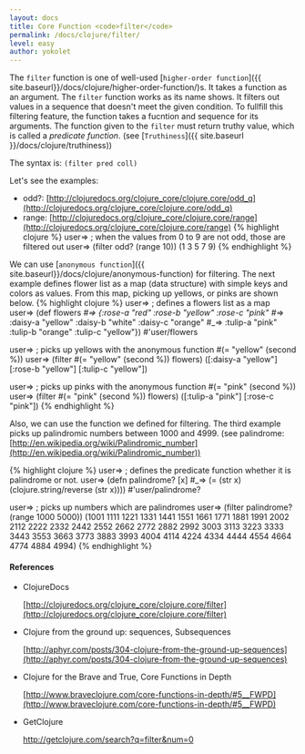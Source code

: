 ```yaml
---
layout: docs
title: Core Function <code>filter</code>
permalink: /docs/clojure/filter/
level: easy
author: yokolet
---
```


The `filter` function is one of well-used [`higher-order function`]({{ site.baseurl}}/docs/clojure/higher-order-function/)s.
It takes a function as an argument.
The `filter` function works as its name shows.
It filters out values in a sequence that doesn't meet the given condition.
To fullfill this filtering feature, the function takes a fucntion and sequence for its arguments.
The function given to the `filter` must return truthy value, which is called a *predicate function*.
(see [`Truthiness`]({{ site.baseurl }}/docs/clojure/truthiness))

The syntax is: `(filter pred coll)`

Let's see the examples:

  - odd?: [http://clojuredocs.org/clojure_core/clojure.core/odd_q](http://clojuredocs.org/clojure_core/clojure.core/odd_q)
  - range: [http://clojuredocs.org/clojure_core/clojure.core/range](http://clojuredocs.org/clojure_core/clojure.core/range)
{% highlight clojure %}
user=> ; when the values from 0 to 9 are not odd, those are filtered out
user=> (filter odd? (range 10))
(1 3 5 7 9)
{% endhighlight %}


We can use [`anonymous function`]({{ site.baseurl}}/docs/clojure/anonymous-function) for filtering.
The next example defines flower list as a map (data structure) with simple keys and colors as values.
From this map, picking up yellows, or pinks are shown below.
{% highlight clojure %}
user=> ; defines a flowers list as a map
user=> (def flowers
  #_=>   {:rose-a "red" :rose-b "yellow" :rose-c "pink"
  #_=>    :daisy-a "yellow" :daisy-b "white" :daisy-c "orange"
  #_=>    :tulip-a "pink" :tulip-b "orange" :tulip-c "yellow"})
#'user/flowers

user=> ; picks up yellows with the anonymous function #(= "yellow" (second %))
user=> (filter #(= "yellow" (second %)) flowers)
([:daisy-a "yellow"] [:rose-b "yellow"] [:tulip-c "yellow"])

user=> ; picks up pinks with the anonymous function #(= "pink" (second %))
user=> (filter #(= "pink" (second %)) flowers)
([:tulip-a "pink"] [:rose-c "pink"])
{% endhighlight %}


Also, we can use the function we defined for filtering.
The third example picks up palindromic numbers between 1000 and 4999.
(see palindrome: [http://en.wikipedia.org/wiki/Palindromic_number](http://en.wikipedia.org/wiki/Palindromic_number))

{% highlight clojure %}
user=> ; defines the predicate function whether it is palindrome or not.
user=> (defn palindrome? [x]
  #_=>   (= (str x) (clojure.string/reverse (str x))))
#'user/palindrome?

user=> ; picks up numbers which are palindromes
user=> (filter palindrome? (range 1000 5000))
(1001 1111 1221 1331 1441 1551 1661 1771 1881 1991 2002 2112 2222 2332 2442 2552 2662 2772 2882 2992 3003 3113 3223 3333 3443 3553 3663 3773 3883 3993 4004 4114 4224 4334 4444 4554 4664 4774 4884 4994)
{% endhighlight %}
<br/>

#### References

- ClojureDocs

    [http://clojuredocs.org/clojure_core/clojure.core/filter](http://clojuredocs.org/clojure_core/clojure.core/filter)

- Clojure from the ground up: sequences, Subsequences

    [http://aphyr.com/posts/304-clojure-from-the-ground-up-sequences](http://aphyr.com/posts/304-clojure-from-the-ground-up-sequences)

- Clojure for the Brave and True, Core Functions in Depth

    [http://www.braveclojure.com/core-functions-in-depth/#5__FWPD](http://www.braveclojure.com/core-functions-in-depth/#5__FWPD)

- GetClojure

    <a href="http://getclojure.com/search?q=filter&num=0" target="_blank">http://getclojure.com/search?q=filter&num=0</a>

